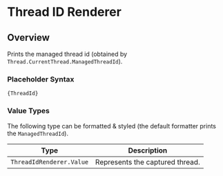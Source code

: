﻿# Thread ID Renderer

## Overview

Prints the managed thread id (obtained by `Thread.CurrentThread.ManagedThreadId`).

### Placeholder Syntax

```
{ThreadId}
```

### Value Types

The following type can be formatted & styled (the default formatter prints the `ManagedThreadId`).

| Type                      | Description                     |
| ------------------------- | ------------------------------- |
| `ThreadIdRenderer.Value` | Represents the captured thread. |
